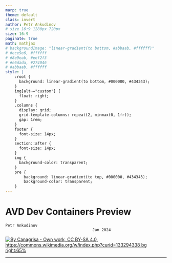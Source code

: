 ```yaml
---
marp: true
theme: default
class: invert
author: Petr Ankudinov
# size 16:9 1280px 720px
size: 16:9
paginate: true
math: mathjax
# backgroundImage: "linear-gradient(to bottom, #abbaab, #ffffff)"
# #ece9e6, #ffffff
# #8e9eab, #eef2f3
# #e6dada, #274046
# #abbaab, #ffffff
style: |
    :root {
      background: linear-gradient(to bottom, #000000, #434343);
    }
    img[alt~="custom"] {
      float: right;
    }
    .columns {
      display: grid;
      grid-template-columns: repeat(2, minmax(0, 1fr));
      gap: 1rem;
    }
    footer {
      font-size: 14px;
    }
    section::after {
      font-size: 14px;
    }
    img {
      background-color: transparent;
    }
    pre {
        background: linear-gradient(to top, #000000, #434343);
        background-color: transparent;
    }
---
```


# AVD Dev Containers Preview

<!-- Do not add page number on this slide -->
<!--
_paginate: false
-->

```text
Petr Ankudinov
                                      Jan 2024
```

[![By Canagrisa - Own work, CC BY-SA 4.0, https://commons.wikimedia.org/w/index.php?curid=133294338 bg right:65%](img/5_4_800_36_downscaled.gif)](https://commons.wikimedia.org/w/index.php?curid=133294338)

---
